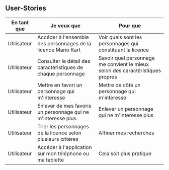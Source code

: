 ## User-Stories

| En tant que | Je veux que | Pour que |
| ------------| --------------- | ---------- |
| Utilisateur | Accéder à l'ensemble des personnages de la licence Mario Kart | Voir quels sont les personnages qui constituent la licence |
| Utilisateur | Consulter le détail des caractéristiques de chaque personnage | Savoir quel personnage me convient le mieux selon des caractéristiques propres |
| Utilisateur | Mettre en favori un personnage qui m'interesse | Mettre de côté un personnage qui m'interesse |
| Utilisateur | Enlever de mes favoris un personnage qui ne m'interesse plus | Enlever un personnage qui ne m'interesse plus |
| Utilisateur | Trier les personnages de la licence selon plusieurs critères | Affiner mes recherches |
| Utilisateur | Accéder à l'application sur mon téléphone ou ma tablette | Cela soit plus pratique |